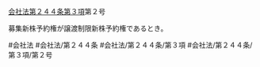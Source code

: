 [会社法第２４４条第３項](会社法＿＿＿＿第２４４条第３項)第２号

募集新株予約権が譲渡制限新株予約権であるとき。


#会社法
#会社法/第２４４条
#会社法/第２４４条/第３項
#会社法/第２４４条/第３項/第２号
